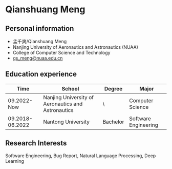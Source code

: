 # Qianshuang Meng

## Personal information
- 孟千爽/Qianshuang Meng
- Nanjing University of Aeronautics and Astronautics (NUAA)
- College of Computer Science and Technology
- qs_meng@nuaa.edu.cn

## Education experience

| Time | School | Degree | Major |
| ---- | ------ | ------ | ----- |
| 09.2022-Now | Nanjing University of Aeronautics and Astronautics | \ | Computer Science |
| 09.2018-06.2022 | Nantong University | Bachelor | Software Engineering |

## Research Interests
Software Engineering, Bug Report, Natural Language Processing, Deep Learning 
